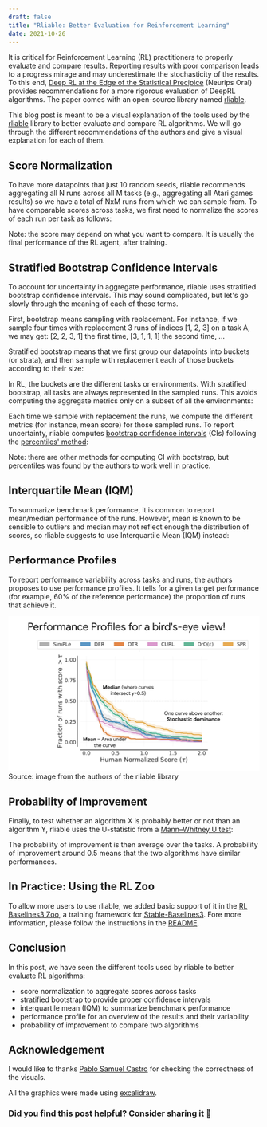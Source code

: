 ```yaml
---
draft: false
title: "Rliable: Better Evaluation for Reinforcement Learning"
date: 2021-10-26
---
```


It is critical for Reinforcement Learning (RL) practitioners to properly evaluate and compare results.
Reporting results with poor comparison leads to a progress mirage and may underestimate the stochasticity of the results. To this end, [Deep RL at the Edge of the Statistical Precipice](https://arxiv.org/abs/2108.13264) (Neurips Oral) provides recommendations for a more rigorous evaluation of DeepRL algorithms. The paper comes with an open-source library named [rliable](https://github.com/google-research/rliable).

This blog post is meant to be a visual explanation of the tools used by the [rliable](https://agarwl.github.io/rliable/) library to better evaluate and compare RL algorithms.
We will go through the different recommendations of the authors and give a visual explanation for each of them.


## Score Normalization

To have more datapoints that just 10 random seeds, rliable recommends aggregating all N runs across all M tasks (e.g., aggregating all Atari games results) so we have a total of NxM runs from which we can sample from. To have comparable scores across tasks, we first need to normalize the scores of each run per task as follows:

<object width="100%" type="image/svg+xml" data="./score_norm.svg"></object>

Note: the score may depend on what you want to compare. It is usually the final performance of the RL agent, after training.

## Stratified Bootstrap Confidence Intervals

To account for uncertainty in aggregate performance, rliable uses stratified bootstrap confidence intervals.
This may sound complicated, but let's go slowly through the meaning of each of those terms.

First, bootstrap means sampling with replacement. For instance, if we sample four times with replacement 3 runs of indices [1, 2, 3] on a task A, we may get: [2, 2, 3, 1] the first time, [3, 1, 1, 1] the second time, ...

Stratified bootstrap means that we first group our datapoints into buckets (or strata), and then sample with replacement each of those buckets according to their size:

<object width="100%" type="image/svg+xml" data="./stratified_bootstrap.svg"></object>

In RL, the buckets are the different tasks or environments. With stratified bootstrap, all tasks are always represented in the sampled runs. This avoids computing the aggregate metrics only on a subset of all the environments:

<object width="100%" type="image/svg+xml" data="./bootstrap_rl.svg"></object>

Each time we sample with replacement the runs, we compute the different metrics (for instance, mean score) for those sampled runs. To report uncertainty, rliable computes [bootstrap confidence intervals](https://acclab.github.io/bootstrap-confidence-intervals.html) (CIs) following the [percentiles' method](https://ocw.mit.edu/courses/mathematics/18-05-introduction-to-probability-and-statistics-spring-2014/readings/MIT18_05S14_Reading24.pdf):

<object width="100%" type="image/svg+xml" data="./bootstrap_ci.svg"></object>

Note: there are other methods for computing CI with bootstrap, but percentiles was found by the authors to work well in practice.

## Interquartile Mean (IQM)

To summarize benchmark performance, it is common to report mean/median performance of the runs.
However, mean is known to be sensible to outliers and median may not reflect enough the distribution of scores, so rliable suggests to use Interquartile Mean (IQM) instead:

<object width="100%" type="image/svg+xml" data="./iqm.svg"></object>

## Performance Profiles

To report performance variability across tasks and runs, the authors proposes to use performance profiles.
It tells for a given target performance (for example, 60% of the reference performance) the proportion of runs that achieve it.

![Performance Profile](./perf_profile.jpg)
Source: image from the authors of the rliable library


## Probability of Improvement

Finally, to test whether an algorithm X is probably better or not than an algorithm Y, rliable uses the U-statistic from a [Mann–Whitney U test](https://en.wikipedia.org/wiki/Mann%E2%80%93Whitney_U_test):

<object width="100%" type="image/svg+xml" data="./proba_improvement.svg"></object>

The probability of improvement is then average over the tasks.
A probability of improvement around 0.5 means that the two algorithms have similar performances.

## In Practice: Using the RL Zoo

To allow more users to use rliable, we added basic support of it in the [RL Baselines3 Zoo](https://github.com/DLR-RM/rl-baselines3-zoo#plot-with-the-rliable-library), a training framework for [Stable-Baselines3](https://github.com/DLR-RM/stable-baselines3). Fore more information, please follow the instructions in the [README](https://github.com/DLR-RM/rl-baselines3-zoo#plot-with-the-rliable-library).

## Conclusion

In this post, we have seen the different tools used by rliable to better evaluate RL algorithms:
- score normalization to aggregate scores across tasks
- stratified bootstrap to provide proper confidence intervals
- interquartile mean (IQM) to summarize benchmark performance
- performance profile for an overview of the results and their variability
- probability of improvement to compare two algorithms

## Acknowledgement

I would like to thanks [Pablo Samuel Castro](https://psc-g.github.io/) for checking the correctness of the visuals.

All the graphics were made using [excalidraw](https://excalidraw.com/).


### Did you find this post helpful? Consider sharing it 🙌
